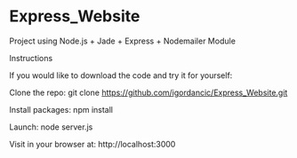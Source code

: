 # Express_Website
Project using Node.js + Jade + Express + Nodemailer Module


Instructions

If you would like to download the code and try it for yourself:

Clone the repo: git clone https://github.com/igordancic/Express_Website.git

Install packages: npm install

Launch: node server.js

Visit in your browser at: http://localhost:3000
